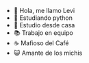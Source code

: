 - 👋 Hola, me llamo Levi
- 🔰 Estudiando python
- 🌱 Estudio desde casa
- 📚 Trabajo en equipo
- ☕ Mafioso del Café
- 😺 Amante de los michis

<!---
Levis213/Levis213 es un ✨ repositorio ✨ especial ya que su `README.md` (este archivo) muestra información sobre este perfil
Puede hacer clic en el enlace Vista previa para ver los cambios.
--->
